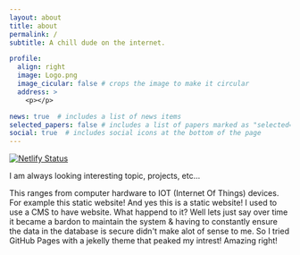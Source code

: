 ```yaml
---
layout: about
title: about
permalink: /
subtitle: A chill dude on the internet.

profile:
  align: right
  image: Logo.png
  image_cicular: false # crops the image to make it circular
  address: >
    <p></p>

news: true  # includes a list of news items
selected_papers: false # includes a list of papers marked as "selected={true}"
social: true  # includes social icons at the bottom of the page
---
```

[![Netlify Status](https://api.netlify.com/api/v1/badges/2db70e67-cff7-46ea-bcd9-452f0ac82941/deploy-status)](https://app.netlify.com/sites/timely-mandazi-be33df/deploys)

I am always looking interesting topic, projects, etc...

This ranges from computer hardware to IOT (Internet Of Things) devices. For example this static website! And yes this is a static website! I used to use a CMS to have website. What happend to it? Well lets just say over time it became a bardon to maintain the system & having to constantly ensure the data in the database is secure didn't make alot of sense to me. So I tried GitHub Pages with a jekelly theme that peaked my intrest! Amazing right!
